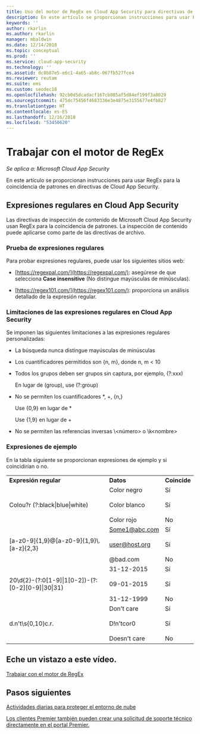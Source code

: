 ```yaml
---
title: Uso del motor de RegEx en Cloud App Security para directivas de inspección de contenido
description: En este artículo se proporcionan instrucciones para usar RegEx para la coincidencia de patrones en directivas de Cloud App Security.
keywords: ''
author: rkarlin
ms.author: rkarlin
manager: mbaldwin
ms.date: 12/14/2018
ms.topic: conceptual
ms.prod: ''
ms.service: cloud-app-security
ms.technology: ''
ms.assetid: dc8b87e5-e6c1-4a65-ab8c-067fb527fce4
ms.reviewer: reutam
ms.suite: ems
ms.custom: seodec18
ms.openlocfilehash: 92cb0d5dcadacf167cb085af5d84ef199f3a8029
ms.sourcegitcommit: 475dc75456f4683336e3e4875e3155677e4fb827
ms.translationtype: HT
ms.contentlocale: es-ES
ms.lasthandoff: 12/16/2018
ms.locfileid: "53450620"
---
```

# <a name="working-with-the-regex-engine"></a>Trabajar con el motor de RegEx

*Se aplica a: Microsoft Cloud App Security*
 
En este artículo se proporcionan instrucciones para usar RegEx para la coincidencia de patrones en directivas de Cloud App Security.

## <a name="regular-expressions-in-cloud-app-security"></a>Expresiones regulares en Cloud App Security

Las directivas de inspección de contenido de Microsoft Cloud App Security usan RegEx para la coincidencia de patrones. La inspección de contenido puede aplicarse como parte de las directivas de archivo.

### <a name="testing-regular-expressions"></a>Prueba de expresiones regulares

Para probar expresiones regulares, puede usar los siguientes sitios web:  
  
- [https://regexpal.com/](https://regexpal.com/): asegúrese de que selecciona **Case insensitive** (No distingue mayúsculas de minúsculas).  
  
- [https://regex101.com/](https://regex101.com/): proporciona un análisis detallado de la expresión regular.  

### <a name="limitations-of-regular-expressions-in-cloud-app-security"></a>Limitaciones de las expresiones regulares en Cloud App Security

Se imponen las siguientes limitaciones a las expresiones regulares personalizadas:  
  
- La búsqueda nunca distingue mayúsculas de minúsculas  

- Los cuantificadores permitidos son {n, m}, donde n, m < 10  
  
- Todos los grupos deben ser grupos sin captura, por ejemplo, (?:xxx)  
  
     En lugar de (group), use (?:group)  
  
- No se permiten los cuantificadores *, +, {n,}  
  
     Use {0,9} en lugar de *  
  
     Use {1,9} en lugar de +  
  
- No se permiten las referencias inversas \\<número\> o \k\<nombre>  
  
### <a name="example-expressions"></a>Expresiones de ejemplo  

En la tabla siguiente se proporcionan expresiones de ejemplo y si coincidirían o no.

|                                                               |                                                               |                                    |
|---------------------------------------------------------------|---------------------------------------------------------------|------------------------------------|
|              <strong>Expresión regular</strong>              |                     <strong>Datos</strong>                     |      <strong>Coincide</strong>      |
|            Colou?r (?:black&#124;blue&#124;white)             |   Color negro<br /><br /> Color blanco<br /><br /> Color rojo   | Sí<br /><br /> Sí<br /><br /> No |
|           [a-z0-9]{1,9}@[a-z0-9]{1,9}\\.[a-z]{2,3}            | Some1@abc.com<br /><br /> user@host.org<br /><br /> @bad.com  | Sí<br /><br /> Sí<br /><br /> No |
| 20\d{2}-(?:0[1-9]&#124;1[0-2])-(?:[0-2][0-9]&#124;30&#124;31) |   31-12-2015<br /><br /> 09-01-2015<br /><br /> 31-12-1999    | Sí<br /><br /> Sí<br /><br /> No |
|                       d.n't\s{0,10}c.r.                       | Don't care<br /><br /> D!n'tcor0<br /><br /> Doesn't care | Sí<br /><br /> Sí<br /><br /> No |

## <a name="check-out-this-video"></a>Eche un vistazo a este vídeo.

[Trabajar con el motor de RegEx](https://channel9.msdn.com/Shows/Microsoft-Security/Microsoft-Cloud-App-Security-Working-with-the-Regex-Engine)

## <a name="next-steps"></a>Pasos siguientes

[Actividades diarias para proteger el entorno de nube](daily-activities-to-protect-your-cloud-environment.md)   

[Los clientes Premier también pueden crear una solicitud de soporte técnico directamente en el portal Premier.](https://premier.microsoft.com/)  
  
